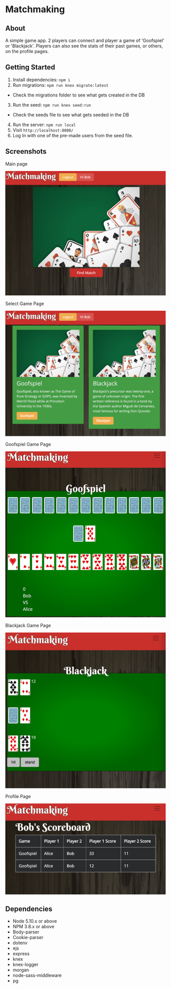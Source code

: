 # Matchmaking

## About

A simple game app. 2 players can connect and player a game of 'Goofspiel' or 'Blackjack'. Players can also see the stats of their past games, or others, on the profile pages.

## Getting Started

1. Install dependencies: `npm i`
2. Run migrations: `npm run knex migrate:latest`
  - Check the migrations folder to see what gets created in the DB
3. Run the seed: `npm run knex seed:run`
  - Check the seeds file to see what gets seeded in the DB
4. Run the server: `npm run local`
5. Visit `http://localhost:8080/`
6. Log In with one of the pre-made users from the seed file.

## Screenshots
Main page

![main page](https://github.com/eli-h/card-games-webapp/blob/master/docs/card%20game%20main%20page.png?raw=true)

Select Game Page

![select game page](https://github.com/eli-h/card-games-webapp/blob/master/docs/select%20game.png?raw=true)

Goofspiel Game Page

![goofspiel](https://github.com/eli-h/card-games-webapp/blob/master/docs/goofspiel.png?raw=true)

Blackjack Game Page

![blackjack](https://github.com/eli-h/card-games-webapp/blob/master/docs/blackjack.png?raw=true)

Profile Page

![profile page](https://github.com/eli-h/card-games-webapp/blob/master/docs/profile.png?raw=true)
## Dependencies

- Node 5.10.x or above
- NPM 3.8.x or above
- Body-parser
- Cookie-parser
- dotenv
- ejs
- express
- knex
- knex-logger
- morgan
- node-sass-middleware
- pg
